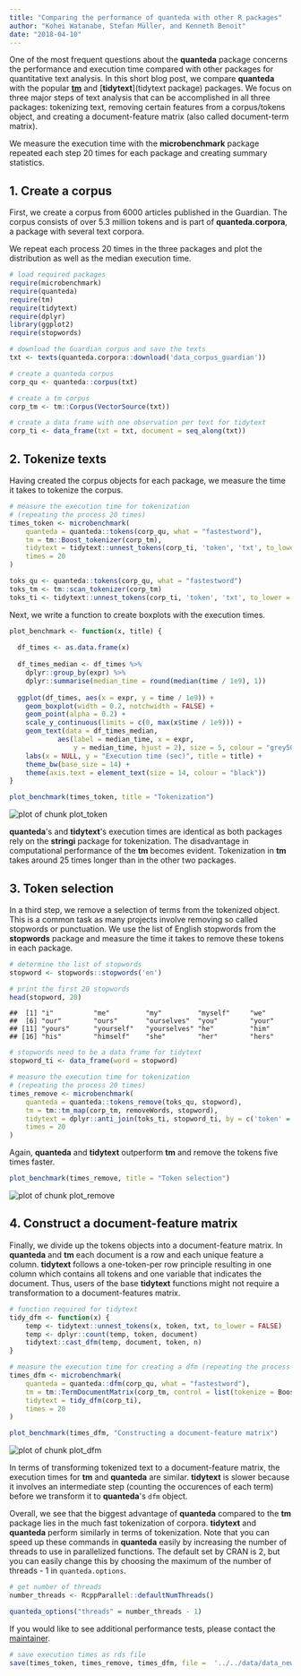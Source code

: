 ```yaml
---
title: "Comparing the performance of quanteda with other R packages"
author: "Kohei Watanabe, Stefan Müller, and Kenneth Benoit"
date: "2018-04-10"
---
```




One of the most frequent questions about the **quanteda** package concerns the performance and execution time compared with other packages for quantitative text analysis. In this short blog post, we compare **quanteda** with the popular [**tm**](https://cran.r-project.org/package=tm) and [**tidytext**](tidytext package) packages. We focus on three major steps of text analysis that can be accomplished in all three packages: tokenizing text, removing certain features from a corpus/tokens object, and creating a document-feature matrix (also called document-term matrix). 

We measure the execution time with the **microbenchmark** package repeated each step 20 times for each package and creating summary statistics.

## 1. Create a corpus

First, we create a corpus from 6000 articles published in the Guardian. The corpus consists of over 5.3 million tokens and is part of **quanteda.corpora**, a package with several text corpora.

We repeat each process 20 times in the three packages and plot the distribution as well as the median execution time.
 

```r
# load required packages
require(microbenchmark)
require(quanteda)
require(tm)
require(tidytext)
require(dplyr)
library(ggplot2)
require(stopwords)
```


```r
# download the Guardian corpus and save the texts
txt <- texts(quanteda.corpora::download('data_corpus_guardian'))

# create a quanteda corpus
corp_qu <- quanteda::corpus(txt)

# create a tm corpus
corp_tm <- tm::Corpus(VectorSource(txt))

# create a data frame with one observation per text for tidytext
corp_ti <- data_frame(txt = txt, document = seq_along(txt))
```



## 2. Tokenize texts

Having created the corpus objects for each package, we measure the time it takes to tokenize the corpus.


```r
# measure the execution time for tokenization 
# (repeating the process 20 times)
times_token <- microbenchmark(
    quanteda = quanteda::tokens(corp_qu, what = "fastestword"),
    tm = tm::Boost_tokenizer(corp_tm),
    tidytext = tidytext::unnest_tokens(corp_ti, 'token', 'txt', to_lower = FALSE),
    times = 20
)

toks_qu <- quanteda::tokens(corp_qu, what = "fastestword")
toks_tm <- tm::scan_tokenizer(corp_tm)
toks_ti <- tidytext::unnest_tokens(corp_ti, 'token', 'txt', to_lower = FALSE)
```

Next, we write a function to create boxplots with the execution times.


```r
plot_benchmark <- function(x, title) {
  
  df_times <- as.data.frame(x)
  
  df_times_median <- df_times %>% 
    dplyr::group_by(expr) %>% 
    dplyr::summarise(median_time = round(median(time / 1e9), 1))
  
  ggplot(df_times, aes(x = expr, y = time / 1e9)) + 
    geom_boxplot(width = 0.2, notchwidth = FALSE) +
    geom_point(alpha = 0.2) +
    scale_y_continuous(limits = c(0, max(x$time / 1e9))) +
    geom_text(data = df_times_median, 
            aes(label = median_time, x = expr, 
                y = median_time, hjust = 2), size = 5, colour = "grey50") +
    labs(x = NULL, y = "Execution time (sec)", title = title) +
    theme_bw(base_size = 14) + 
    theme(axis.text = element_text(size = 14, colour = "black"))
}
```



```r
plot_benchmark(times_token, title = "Tokenization")
```

![plot of chunk plot_token](figures_performance/plot_token-1.png)

**quanteda**'s and **tidytext**'s execution times are identical as both packages rely on the **stringi** package for tokenization. The disadvantage in computational performance of the **tm** becomes evident. Tokenization in **tm** takes around 25 times longer than in the other two packages.


## 3. Token selection

In a third step, we remove a selection of terms from the tokenized object. This is a common task as many projects involve removing so called stopwords or punctuation. We use the list of English stopwords from the **stopwords** package and measure the time it takes to remove these tokens in each package.


```r
# determine the list of stopwords
stopword <- stopwords::stopwords('en')

# print the first 20 stopwords
head(stopword, 20)
```

```
##  [1] "i"          "me"         "my"         "myself"     "we"        
##  [6] "our"        "ours"       "ourselves"  "you"        "your"      
## [11] "yours"      "yourself"   "yourselves" "he"         "him"       
## [16] "his"        "himself"    "she"        "her"        "hers"
```

```r
# stopwords need to be a data frame for tidytext
stopword_ti <- data_frame(word = stopword)
```


```r
# measure the execution time for tokenization 
# (repeating the process 20 times)
times_remove <- microbenchmark(
    quanteda = quanteda::tokens_remove(toks_qu, stopword),
    tm = tm::tm_map(corp_tm, removeWords, stopword),
    tidytext = dplyr::anti_join(toks_ti, stopword_ti, by = c('token' = 'word')),
    times = 20
)
```

Again, **quanteda** and **tidytext** outperform **tm** and remove the tokens five times faster.


```r
plot_benchmark(times_remove, title = "Token selection")
```

![plot of chunk plot_remove](figures_performance/plot_remove-1.png)

## 4. Construct a document-feature matrix

Finally, we divide up the tokens objects into a document-feature matrix. In **quanteda** and **tm** each document is a row and each unique feature a column.  **tidytext** follows a one-token-per row principle resulting in one column which contains all tokens and one variable that indicates the document. Thus, users of the base **tidytext** functions might not require a transformation to a document-features matrix.


```r
# function required for tidytext
tidy_dfm <- function(x) {
    temp <- tidytext::unnest_tokens(x, token, txt, to_lower = FALSE)
    temp <- dplyr::count(temp, token, document)
    tidytext::cast_dfm(temp, document, token, n)
}

# measure the execution time for creating a dfm (repeating the process 20 times)
times_dfm <- microbenchmark(
    quanteda = quanteda::dfm(corp_qu, what = "fastestword"),
    tm = tm::TermDocumentMatrix(corp_tm, control = list(tokenize = Boost_tokenizer)),
    tidytext = tidy_dfm(corp_ti),
    times = 20
)
```


```r
plot_benchmark(times_dfm, "Constructing a document-feature matrix")
```

![plot of chunk plot_dfm](figures_performance/plot_dfm-1.png)

In terms of transforming tokenized text to a document-feature matrix, the execution times for **tm** and **quanteda** are similar. **tidytext** is slower because it involves an intermediate step (counting the occurences of each term) before we transform it to **quanteda**'s `dfm` object.

Overall, we see that the biggest advantage of **quanteda** compared to the **tm** package lies in the much fast tokenization of corpora. **tidytext** and **quanteda** perform similarly in terms of tokenization. Note that you can speed up these commands in **quanteda** easily by increasing the number of threads to use in parallelized functions. The default set by CRAN is 2, but you can easily change this by choosing the maximum of the number of threads - 1 in `quanteda.options`.


```r
# get number of threads
number_threads <- RcppParallel::defaultNumThreads()

quanteda_options("threads" = number_threads - 1)
```

If you would like to see additional performance tests, please contact the [maintainer](K.R.Benoit@lse.ac.uk). 


```r
# save execution times as rds file
save(times_token, times_remove, times_dfm, file =  '../../data/data_news/r-packages_benchmark.Rdata')
```
